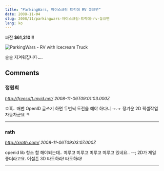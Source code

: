 ```yaml
---
title: "ParkingWars, 아이스크림 트럭에 RV 놓으면"
date: 2008-11-04
slug: 2008/11/parkingwars-아이스크림-트럭에-rv-놓으면
lang: ko
---
```


짜잔 **$61,210**!!!

![ParkingWars - RV with Icecream Truck](http://farm4.static.flickr.com/3149/3003325146_7d7061a61c_o.png)

슬슬 지겨워집니다....

## Comments

### 정원희
*http://freesoft.myid.net/*
*2008-11-06T09:01:03.000Z*

흐흑.. 매번 OpenID 글쓰기 하면 두번씩 도전을 해야 하다니 ㅜ.ㅜ
정겨운 2D 픽셀작업 자동차군요 ㅋ

---

### rath
*http://xrath.com/*
*2008-11-06T09:03:07.000Z*

openid lib 청소 함 해야되는데.. 미루고 미루고 미루고 미루고 있네요.. --; 
2D가 제일 좋더라고요. 어설픈 3D 타도하라! 타도하라!

---

